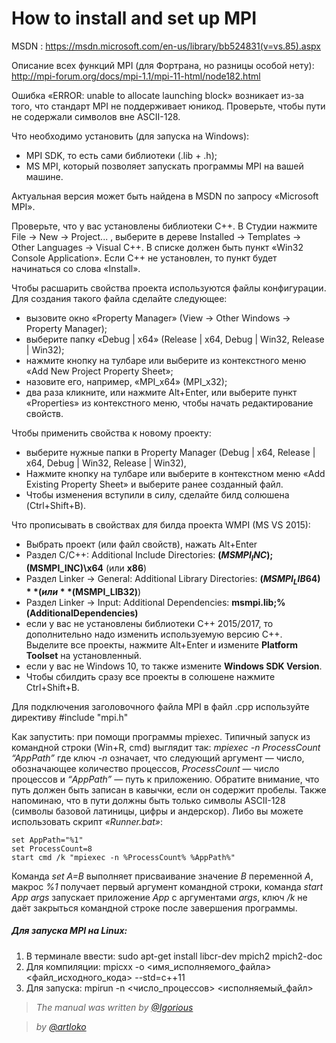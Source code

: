 # How to install and set up MPI

MSDN : https://msdn.microsoft.com/en-us/library/bb524831(v=vs.85).aspx 

Описание всех функций MPI (для Фортрана, но разницы особой нету): http://mpi-forum.org/docs/mpi-1.1/mpi-11-html/node182.html

Ошибка «ERROR: unable to allocate launching block» возникает из-за того, что стандарт MPI не поддерживает юникод. Проверьте, чтобы пути не содержали символов вне ASCII-128.

Что необходимо установить (для запуска на Windows):
- MPI SDK, то есть сами библиотеки (.lib + .h);
- MS MPI, который позволяет запускать программы MPI на вашей машине.

Актуальная версия может быть найдена в MSDN по запросу «Microsoft MPI».

Проверьте, что у вас установлены библиотеки C++. В Студии нажмите File → New → Project... , выберите в дереве Installed → Templates → Other Languages → Visual C++. В списке должен быть пункт «Win32 Console Application». Если С++ не установлен, то пункт будет начинаться со слова «Install».

Чтобы расшарить свойства проекта используются файлы конфигурации. Для создания такого файла сделайте следующее:
- вызовите окно «Property Manager» (View → Other Windows → Property Manager);
- выберите папку «Debug | x64» (Release | x64, Debug | Win32, Release | Win32);
- нажмите кнопку на тулбаре или выберите из контекстного меню «Add New Project Property Sheet»;
- назовите его, например, «MPI_x64» (MPI_x32);
- два раза кликните, или нажмите Alt+Enter, или выберите пункт «Properties» из контекстного меню, чтобы начать редактирование свойств.

Чтобы применить свойства к новому проекту:
- выберите нужные папки в Property Manager (Debug | x64, Release | x64, Debug | Win32, Release | Win32), 
- Нажмите кнопку на тулбаре или выберите в контекстном меню «Add Existing Property Sheet» и выберите ранее созданный файл.
- Чтобы изменения вступили в силу, сделайте билд солюшена (Ctrl+Shift+B).

Что прописывать в свойствах для билда проекта WMPI (MS VS 2015):
- Выбрать проект (или файл свойств), нажать Alt+Enter
- Раздел C/C++: Additional Include Directories: **$(MSMPI_INC);$(MSMPI_INC)\x64** (или **x86**)
- Раздел Linker → General: Additional Library Directories: **$(MSMPI_LIB64)** (или **$(MSMPI_LIB32)**)
- Раздел Linker → Input: Additional Dependencies: **msmpi.lib;%(AdditionalDependencies)**
- если у вас не установлены библиотеки C++ 2015/2017, то дополнительно надо изменить используемую версию C++. Выделите все проекты, нажмите Alt+Enter и измените **Platform Toolset** на установленный.
- если у вас не Windows 10, то также измените **Windows SDK Version**.
- Чтобы сбилдить сразу все проекты в солюшене нажмите Ctrl+Shift+B.

Для подключения заголовочного файла MPI в файл .cpp используйте директиву #include "mpi.h"

Как запустить: при помощи программы mpiexec.
Типичный запуск из командной строки (Win+R, cmd) выглядит так:
*mpiexec -n ProcessCount “AppPath”*
где ключ *-n* означает, что следующий аргумент — число, обозначающее количество процессов,
*ProcessCount* — число процессов и
*“AppPath”* — путь к приложению. Обратите внимание, что путь должен быть записан в кавычки, если он содержит пробелы. Также напоминаю, что в пути должны быть только символы ASCII-128 (символы базовой латиницы, цифры и андерскор).
Либо вы можете использовать скрипт *«Runner.bat»*:
```
set AppPath="%1"
set ProcessCount=8
start cmd /k "mpiexec -n %ProcessCount% %AppPath%"
```
Команда *set A=B* выполняет присваивание значение *B* переменной *A*,
макрос *%1* получает первый аргумент командной строки,
команда *start App args* запускает приложение *App* с аргументами *args*,
ключ */k* не даёт закрыться командной строке после завершения программы.


  ##### Для запуска MPI на Linux:
  1. В терминале ввести: sudo apt-get install libcr-dev mpich2 mpich2-doc
  2. Для компиляции: mpicxx -o <имя_исполняемого_файла> <файл_исходного_кода> --std=c++11
  3. Для запуска: mpirun -n <число_процессов> <исполняемый_файл>
  
  > *The manual was written by [@Igorious](https://github.com/Igorious)*


  > *by [@artloko](https://github.com/artloko)*

